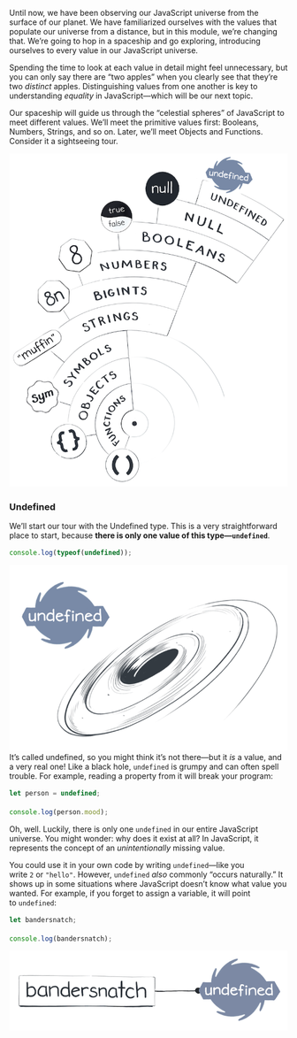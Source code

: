 Until now, we have been observing our JavaScript universe from the surface of our planet. We have familiarized ourselves with the values that populate our universe from a distance, but in this module, we’re changing that. We’re going to hop in a spaceship and go exploring, introducing ourselves to every value in our JavaScript universe.

Spending the time to look at each value in detail might feel unnecessary, but you can only say there are “two apples” when you clearly see that they’re two _distinct_ apples. Distinguishing values from one another is key to understanding _equality_ in JavaScript—which will be our next topic.

Our spaceship will guide us through the “celestial spheres” of JavaScript to meet different values. We’ll meet the primitive values first: Booleans, Numbers, Strings, and so on. Later, we’ll meet Objects and Functions. Consider it a sightseeing tour.

![](Media%20Files/Pasted%20image%2020230627155345.png)
### Undefined

We’ll start our tour with the Undefined type. This is a very straightforward place to start, because **there is only one value of this type—`undefined`**.

```js
console.log(typeof(undefined));
```
![](Media%20Files/Pasted%20image%2020230627160038.png)
It’s called undefined, so you might think it’s not there—but it _is_ a value, and a very real one! Like a black hole, `undefined` is grumpy and can often spell trouble. For example, reading a property from it will break your program:

```js
let person = undefined;

console.log(person.mood); 
```

Oh, well. Luckily, there is only one `undefined` in our entire JavaScript universe. You might wonder: why does it exist at all? In JavaScript, it represents the concept of an _unintentionally_ missing value.

You could use it in your own code by writing `undefined`—like you write `2` or `"hello"`. However, `undefined` _also_ commonly “occurs naturally.” It shows up in some situations where JavaScript doesn’t know what value you wanted. For example, if you forget to assign a variable, it will point to `undefined`:

```js
let bandersnatch;

console.log(bandersnatch);
```
![](Media%20Files/Pasted%20image%2020230627160134.png)